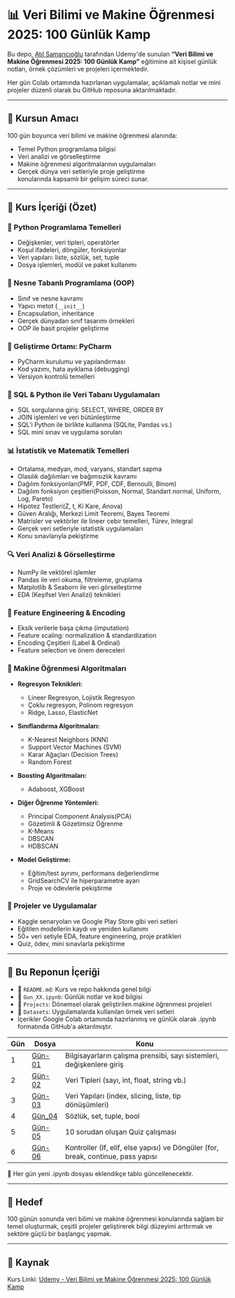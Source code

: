 # 📊 Veri Bilimi ve Makine Öğrenmesi 2025: 100 Günlük Kamp

Bu depo, [Atıl Samancıoğlu](https://www.udemy.com/user/atil-samancioglu/) tarafından Udemy'de sunulan **“Veri Bilimi ve Makine Öğrenmesi 2025: 100 Günlük Kamp”** eğitimine ait kişisel günlük notları, örnek çözümleri ve projeleri içermektedir.

Her gün Colab ortamında hazırlanan uygulamalar, açıklamalı notlar ve mini projeler düzenli olarak bu GitHub reposuna aktarılmaktadır.

---

## 🎯 Kursun Amacı

100 gün boyunca veri bilimi ve makine öğrenmesi alanında:
- Temel Python programlama bilgisi
- Veri analizi ve görselleştirme
- Makine öğrenmesi algoritmalarının uygulamaları
- Gerçek dünya veri setleriyle proje geliştirme  
konularında kapsamlı bir gelişim süreci sunar.

---

## 📘 Kurs İçeriği (Özet)

### 🐍 Python Programlama Temelleri
- Değişkenler, veri tipleri, operatörler
- Koşul ifadeleri, döngüler, fonksiyonlar
- Veri yapıları: liste, sözlük, set, tuple
- Dosya işlemleri, modül ve paket kullanımı

### 🔧 Nesne Tabanlı Programlama (OOP)
- Sınıf ve nesne kavramı
- Yapıcı metot (`__init__`)
- Encapsulation, inheritance
- Gerçek dünyadan sınıf tasarımı örnekleri
- OOP ile basit projeler geliştirme

### 🧪 Geliştirme Ortamı: PyCharm
- PyCharm kurulumu ve yapılandırması
- Kod yazımı, hata ayıklama (debugging)
- Versiyon kontrolü temelleri

### 💾 SQL & Python ile Veri Tabanı Uygulamaları
- SQL sorgularına giriş: SELECT, WHERE, ORDER BY
- JOIN işlemleri ve veri bütünleştirme
- SQL’i Python ile birlikte kullanma (SQLite, Pandas vs.)
- SQL mini sınav ve uygulama soruları

### 📊 İstatistik ve Matematik Temelleri
- Ortalama, medyan, mod, varyans, standart sapma
- Olasılık dağılımları ve bağımsızlık kavramı
- Dağılım fonksiyonları(PMF, PDF, CDF, Bernoulli, Binom)
- Dağılım fonksiyon çeşitleri(Poisson, Normal, Standart normal, Uniform, Log, Pareto)
- Hipotez Testleri(Z, t, Ki Kare, Anova)
- Güven Aralığı, Merkezi Limit Teoremi, Bayes Teoremi
- Matrisler ve vektörler ile lineer cebir temelleri, Türev, Integral
- Gerçek veri setleriyle istatistik uygulamaları
- Konu sınavlarıyla pekiştirme

### 🔍 Veri Analizi & Görselleştirme
- NumPy ile vektörel işlemler
- Pandas ile veri okuma, filtreleme, gruplama
- Matplotlib & Seaborn ile veri görselleştirme
- EDA (Keşifsel Veri Analizi) teknikleri

### 🧬 Feature Engineering & Encoding
- Eksik verilerle başa çıkma (imputation)
- Feature scaling: normalization & standardization
- Encoding Çeşitleri (Label & Ordinal)
- Feature selection ve önem dereceleri

### 🤖 Makine Öğrenmesi Algoritmaları
- **Regresyon Teknikleri:**
  - Lineer Regresyon, Lojistik Regresyon
  - Çoklu regresyon, Polinom regresyon
  - Ridge, Lasso, ElasticNet

- **Sınıflandırma Algoritmaları:**
  - K-Nearest Neighbors (KNN)
  - Support Vector Machines (SVM)
  - Karar Ağaçları (Decision Trees)
  - Random Forest
    
- **Boosting Algoritmaları:**
  - Adaboost, XGBoost
    
- **Diğer Öğrenme Yöntemleri:**
  - Principal Component Analysis(PCA)
  - Gözetimli & Gözetimsiz Öğrenme
  - K-Means
  - DBSCAN
  - HDBSCAN
    
- **Model Geliştirme:**
  - Eğitim/test ayrımı, performans değerlendirme
  - GridSearchCV ile hiperparametre ayarı
  - Proje ve ödevlerle pekiştirme

### 🎯 Projeler ve Uygulamalar
- Kaggle senaryoları ve Google Play Store gibi veri setleri
- Eğitilen modellerin kaydı ve yeniden kullanımı
- 50+ veri setiyle EDA, feature engineering, proje pratikleri
- Quiz, ödev, mini sınavlarla pekiştirme
---


## 🧪 Bu Reponun İçeriği
- 📄 `README.md`: Kurs ve repo hakkında genel bilgi
- 📄 `Gun_XX.ipynb`: Günlük notlar ve kod bilgisi
- 📁 `Projects`: Dönemsel olarak geliştirilen makine öğrenmesi projeleri 
- 📁 `Datasets`: Uygulamalarda kullanılan örnek veri setleri
- İçerikler Google Colab ortamında hazırlanmış ve günlük olarak .ipynb formatında GitHub'a aktarılmıştır.
  
| Gün | Dosya | Konu |
|-----|-------|------|
| 1   | [Gün-01](Gun_01.ipynb) | Bilgisayarların çalışma prensibi, sayı sistemleri, değişkenlere giriş|
| 2   | [Gün-02](Gun_02.ipynb) | Veri Tipleri (sayı, int, float, string vb.) |
| 3   | [Gün-03](Gun_03.ipynb) | Veri Yapıları (index, slicing, liste, tip dönüşümleri) |
| 4   | [Gün_04](Gun_04.ipynb) | Sözlük, set, tuple, bool |
| 5   | [Gün-05](Gun_05.ipynb) | 10 sorudan oluşan Quiz çalışması |
| 6   | [Gün-06](Gun_06.ipynb) | Kontroller (If, elif, else yapısı) ve Döngüler (for, break, continue, pass yapısı |



📌 Her gün yeni .ipynb dosyası eklendikçe tablo güncellenecektir.



---

## 🚀 Hedef

100 günün sonunda veri bilimi ve makine öğrenmesi konularında sağlam bir temel oluşturmak, çeşitli projeler geliştirerek bilgi düzeyimi arttırmak ve sektöre güçlü bir başlangıç yapmak.

---

## 📌 Kaynak

Kurs Linki: [Udemy - Veri Bilimi ve Makine Öğrenmesi 2025: 100 Günlük Kamp](https://www.udemy.com/course/yapay-zeka-100-gunluk-kamp/?couponCode=LOCLZDOFFPTRTRMT)
